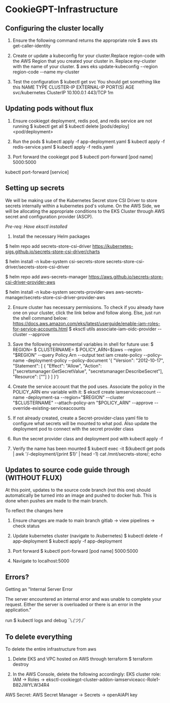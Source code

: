 # CookieGPT-Infrastructure 

## Configuring the cluster locally 

1. Ensure the following command returns the appropriate role
\$ aws sts get-caller-identity 

2. Create or update a kubeconfig for your cluster.Replace region-code with the AWS Region that you created your cluster in. Replace my-cluster with the name of your cluster.
\$ aws eks update-kubeconfig --region region-code --name my-cluster

3. Test the configuration
\$ kubectl get svc
You should get something like this
NAME             TYPE        CLUSTER-IP   EXTERNAL-IP   PORT(S)   AGE
svc/kubernetes   ClusterIP   10.100.0.1   <none>        443/TCP   1m


## Updating pods without flux

1. Ensure cookiegpt deployment, redis pod, and redis service are not running
\$ kubectl get all 
\$ kubectl delete [pods/deploy] <pod/deployment>

2. Run the pods
\$ kubectl apply -f app-deployment.yaml
\$ kubectl apply -f redis-service.yaml
\$ kubectl apply -f redis.yaml

3. Port forward the cookiegpt pod 
\$ kubectl port-forward [pod name] 5000:5000      

kubectl port-forward [service]

## Setting up secrets

We will be making use of the Kubernetes Secret store CSI Driver to store secrets internally within a kubernetes pod's volume. On the AWS Side, we will be allocating the appropriate conditions to the EKS Cluster through AWS secret and configuration provider (ASCP).

*Pre-req: Have eksctl installed*

1. Install the necessary Helm packages

\$ helm repo add secrets-store-csi-driver https://kubernetes-sigs.github.io/secrets-store-csi-driver/charts

\$ helm install -n kube-system csi-secrets-store secrets-store-csi-driver/secrets-store-csi-driver

\$ helm repo add aws-secrets-manager https://aws.github.io/secrets-store-csi-driver-provider-aws

\$ helm install -n kube-system secrets-provider-aws aws-secrets-manager/secrets-store-csi-driver-provider-aws

2. Ensure cluster has necessary permissions. To check if you already have one on your cluster, click the link below and follow along. Else, just run the shell command below:
https://docs.aws.amazon.com/eks/latest/userguide/enable-iam-roles-for-service-accounts.html
\$ eksctl utils associate-iam-oidc-provider --cluster <my-cluster-name> --approve


3. Save the following environmental variables in shell for future use:
\$ REGION=<REGION>
\$ CLUSTERNAME=<CLUSTERNAME>
\$ POLICY_ARN=$(aws --region "$REGION" --query Policy.Arn --output text iam create-policy --policy-name <Deployment-name>-deployment-policy --policy-document '{
    "Version": "2012-10-17",
    "Statement": [ {
        "Effect": "Allow",
        "Action": ["secretsmanager:GetSecretValue", "secretsmanager:DescribeSecret"],
        "Resource": ["<SECRETARN>"]
    } ]
}')




4. Create the service account that the pod uses. Associate the policy in the POLICY_ARN env variable with it:
\$ eksctl create iamserviceaccount --name <Deployment-name>-deployment-sa --region="$REGION" --cluster "$CLUSTERNAME" --attach-policy-arn "$POLICY_ARN" --approve --override-existing-serviceaccounts

5. If not already created, create a Secret-provider-class yaml file to configure what secrets will be mounted to what pod. Also update the deployment pod to connect with the secret provider class

6. Run the secret provider class and deployment pod with kubectl apply -f

7. Verify the name has been mounted
\$ kubectl exec -it $(kubectl get pods | awk '/<Deployment-name>-deployment/{print $1}' | head -1) cat /mnt/secrets-store/<Secret-name>; echo


## Updates to source code guide through (WITHOUT FLUX)
At this point, updates to the source code branch (not this one) should automatically be turned into an image and pushed to docker hub. This is done when pushes are made to the main branch.

To reflect the changes here
1. Ensure changes are made to main branch 
gitlab -> view pipelines -> check status

2. Update kubernetes cluster (navigate to /kubernetes)
\$ kubectl delete -f app-deployment
\$ kubectl apply -f app-deployment 

3. Port forward 
\$ kubectl port-forward [pod name] 5000:5000 

4. Navigate to localhost:5000


## Errors? 
Getting an 
"Internal Server Error

The server encountered an internal error and was unable to complete your request. Either the server is overloaded or there is an error in the application."

run 
\$ kubectl logs <pod-name>
and debug ¯\\._(ツ)_./¯

## To delete everything 
To delete the entire infrastructure from aws
1. Delete EKS and VPC hosted on AWS through terraform
\$ terraform destroy

2. In the AWS Console, delete the following accordingly: 
EKS cluster role:
IAM -> Roles -> eksctl-cookiegpt-cluster-addon-iamserviceacc-Role1-B82JWYLW34R4

AWS Secret:
AWS Secret Manager -> Secrets -> openAIAPI key

